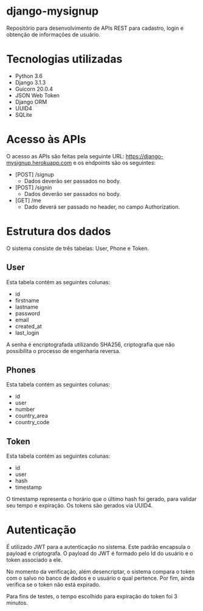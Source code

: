 # django-mysignup
Repositório para desenvolvimento de APIs REST para cadastro, login e obtenção de informações de usuário.

# Tecnologias utilizadas
- Python 3.6
- Django 3.1.3
- Guicorn 20.0.4
- JSON Web Token
- Django ORM
- UUID4
- SQLite

# Acesso às APIs
O acesso as APIs são feitas pela seguinte URL: https://django-mysignup.herokuapp.com e os endpoints são os seguintes:

- [POST] /signup
  - Dados deverão ser passados no body.
- [POST] /signin
  - Dados deverão ser passados no body.
- [GET] /me
  - Dado deverá ser passado no header, no campo Authorization.

# Estrutura dos dados
O sistema consiste de três tabelas: User, Phone e Token.

## User
Esta tabela contém as seguintes colunas:
- id
- firstname
- lastname
- password
- email
- created_at
- last_login

A senha é encriptografada utilizando SHA256, criptografia que não possibilita o processo de engenharia reversa.

## Phones
Esta tabela contém as seguintes colunas:
- id
- user
- number
- country_area
- country_code

## Token
Esta tabela contém as seguintes colunas:
- id
- user
- hash
- timestamp

O timestamp representa o horário que o último hash foi gerado, para validar seu tempo e expiração. Os tokens são gerados via UUID4.

# Autenticação
É utilizado JWT para a autenticação no sistema. Este padrão encapsula o payload e criptografa. O payload do JWT é formado pelo Id do usuário e o token associado a ele.

No momento da verificação, além desencriptar, o sistema compara o token com o salvo no banco de dados e o usuário o qual pertence. Por fim, ainda verifica se o token não está expirado.

Para fins de testes, o tempo escolhido para expiração do token foi 3 minutos.